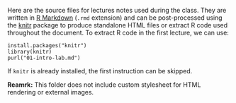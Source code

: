 Here are the source files for lectures notes used during the class. They are
written in [R Markdown](http://www.rstudio.com/ide/docs/authoring/using_markdown)
(`.rmd` extension) and can be post-processed using the
[knitr](http://yihui.name/knitr/) package to produce standalone HTML files
or extract R code used throughout the document. To extract R code in the
first lecture, we can use:

    install.packages("knitr")
    library(knitr)
    purl("01-intro-lab.md")

If `knitr` is already installed, the first instruction can be skipped.

**Reamrk:** This folder does not include custom stylesheet for HTML
  rendering or external images.
